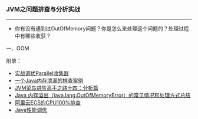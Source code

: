 ### JVM之问题排查与分析实战 ###
***

- 你有没有遇到过OutOfMemory问题？你是怎么来处理这个问题的？处理过程中有哪些收获？

一、OOM




附录：

- [实战调优Parallel收集器](http://www.wangtianyi.top/blog/2018/07/27/jvmdiao-you-ru-men-(er-):shi-zhan-diao-you-parallelshou-ji-qi/)
- [一个Java内存泄漏的排查案例](https://juejin.im/entry/5b2c9a376fb9a00e5326e05e?utm_medium=be&utm_source=weixinqun)
- [JVM菜鸟进阶高手之路十四：分析篇](https://mp.weixin.qq.com/s/JO4ytBAmWWucDRklbyt4tg)
- [Java 内存溢出（java.lang.OutOfMemoryError）的常见情况和处理方式总结](https://www.cnblogs.com/shelly01-zhou/p/7052977.html)
- [阿里云ECS的CPU100%排查](https://mp.weixin.qq.com/s/KckXQ2vvnu4HUyyu7Xpslw)
- [Java性能调优](https://juejin.im/post/5a0ab41251882578da0d631c)